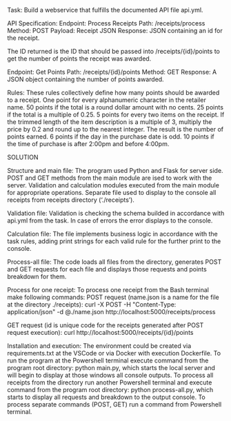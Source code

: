 Task:
Build a webservice that fulfills the documented API file api.yml.

API Specification:
Endpoint: Process Receipts
Path: /receipts/process
Method: POST
Payload: Receipt JSON
Response: JSON containing an id for the receipt.

The ID returned is the ID that should be passed into /receipts/{id}/points to get the number of points the receipt was awarded.

Endpoint: Get Points
Path: /receipts/{id}/points
Method: GET
Response: A JSON object containing the number of points awarded.

Rules:
These rules collectively define how many points should be awarded to a receipt.
One point for every alphanumeric character in the retailer name.
50 points if the total is a round dollar amount with no cents.
25 points if the total is a multiple of 0.25.
5 points for every two items on the receipt.
If the trimmed length of the item description is a multiple of 3, multiply the price by 0.2 and round up to the nearest integer. The result is the number of points earned.
6 points if the day in the purchase date is odd.
10 points if the time of purchase is after 2:00pm and before 4:00pm.

SOLUTION

Structure and main file:
The program used Python and Flask for server side. POST and GET methods from the main module are ised to work with the server. Validation and calculation modules executed from the main module for appropriate operations. Separate file used to display to the console all receipts from receipts directory (‘./receipts’).

Validation file:
Validation is checking the schema builded in accordance with api.yml from the task. In case of errors the error displays to the console.

Calculation file:
The file implements business logic in accordance with the task rules, adding print strings for each valid rule for the further print to the console.

Process-all file:
The code loads all files from the directory, generates POST and GET requests for each file and displays those requests and points breakdown for them.

Process for one receipt:
To process one receipt from the Bash terminal make following commands:
POST request (name.json is  a name for the file at the directory ./receipts):
curl -X POST -H "Content-Type: application/json" -d @./name.json  http://localhost:5000/receipts/process

GET request (id is unique code for the receipts generated after POST request execution):  curl http://localhost:5000/receipts/{id}/points

Installation and execution:
The environment could be created via requirements.txt at the VSCode or via Docker with execution Dockerfile.
To run the program at the Powershell terminal execute command from the program root directory: python main.py, which starts the local server and will begin to display at those windows all console outputs.
To process all receipts from the directory run another Powershell terminal and execute command from the program root directory: python process-all.py, which starts to display all requests and breakdown to the output console.
To process separate commands (POST, GET) run a command from Powershell terminal.